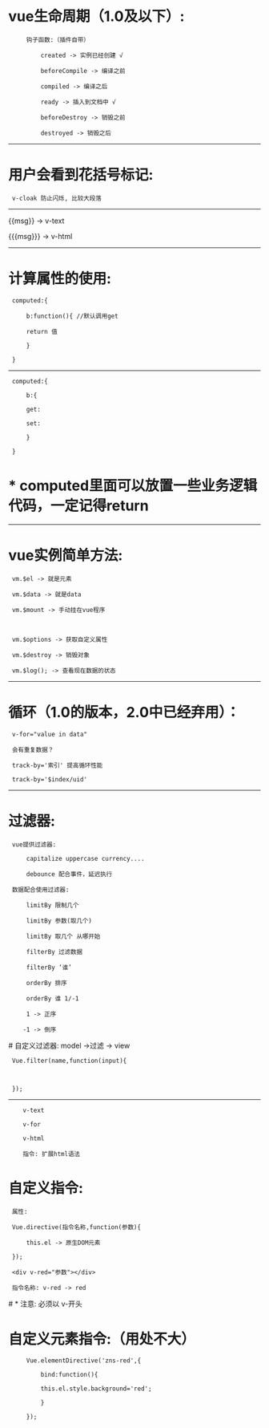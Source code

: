 # **vue生命周期（1.0及以下）:**

```
     钩子函数:（插件自带）

         created -> 实例已经创建 √

         beforeCompile -> 编译之前

         compiled -> 编译之后

         ready -> 插入到文档中 √

         beforeDestroy -> 销毁之前

         destroyed -> 销毁之后

```

---

# **用户会看到花括号标记:**

```
 v-cloak 防止闪烁, 比较大段落

```

---

{{msg}} -&gt; v-text

{{{msg}}} -&gt; v-html

---

# **计算属性的使用:**

```
 computed:{

     b:function(){ //默认调用get

     return 值

     }

 }

```

---

```
 computed:{

     b:{

     get:

     set:

     }

 }

```

# **\* computed里面可以放置一些业务逻辑代码，一定记得return**

---

# **vue实例简单方法:**

```
 vm.$el -> 就是元素

 vm.$data -> 就是data

 vm.$mount -> 手动挂在vue程序



 vm.$options -> 获取自定义属性

 vm.$destroy -> 销毁对象

 vm.$log(); -> 查看现在数据的状态

```

---

# **循环（1.0的版本，2.0中已经弃用）：**

```
 v-for="value in data"

 会有重复数据？

 track-by='索引' 提高循环性能

 track-by='$index/uid'

```

---

# **过滤器:**

```
 vue提供过滤器:

     capitalize uppercase currency....

     debounce 配合事件，延迟执行

 数据配合使用过滤器:

     limitBy 限制几个

     limitBy 参数(取几个)

     limitBy 取几个 从哪开始

     filterBy 过滤数据

     filterBy ‘谁’

     orderBy 排序

     orderBy 谁 1/-1

     1 -> 正序

    -1 -> 倒序

```

\# 自定义过滤器: model -&gt;过滤 -&gt; view

```
 Vue.filter(name,function(input){



 });

```

---

```
    v-text

    v-for

    v-html

    指令: 扩展html语法

```

# **自定义指令:**

```
 属性:

 Vue.directive(指令名称,function(参数){

     this.el -> 原生DOM元素

 });

 <div v-red="参数"></div>

 指令名称: v-red -> red

```

\# \* 注意: 必须以 v-开头

# **自定义元素指令:（用处不大）**

```
     Vue.elementDirective('zns-red',{

         bind:function(){

         this.el.style.background='red';

         }

     });
```

